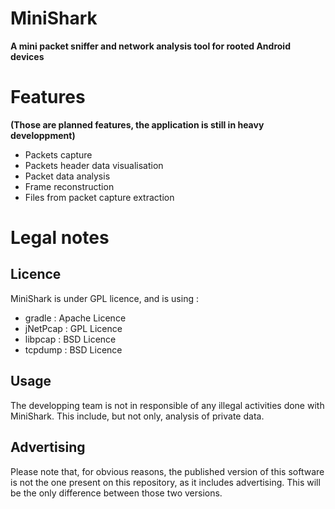 # MiniShark
**A mini packet sniffer and network analysis tool for rooted Android devices**

# Features 
**(Those are planned features, the application is still in heavy developpment)**

- Packets capture
- Packets header data visualisation
- Packet data analysis
- Frame reconstruction
- Files from packet capture extraction

# Legal notes
## Licence
MiniShark is under GPL licence, and is using : 
- gradle : Apache Licence
- jNetPcap : GPL Licence
- libpcap : BSD Licence
- tcpdump : BSD Licence

## Usage
The developping team is not in responsible of any illegal activities done with MiniShark. This include, but not only, analysis of private data.

## Advertising
Please note that, for obvious reasons, the published version of this software is not the one present on this repository, as it includes advertising. This will be the only difference between those two versions.
